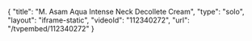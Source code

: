 {
    "title": "M. Asam Aqua Intense Neck   Decollete Cream",
    "type": "solo",
    "layout": "iframe-static",
    "videoId": "112340272",
    "url": "\/tvpembed\/112340272"
}